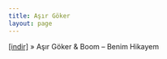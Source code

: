 ```yaml
---
title: Aşır Göker
layout: page
---
```


<a href="https://cloud.mail.ru/public/8deb62e5678c/Boom%20%26%20A%C5%9F%C4%B1rG%C3%B6ker%20-%20Benim%20Hikayem" target="_blank">[indir]</a>  »  Aşır Göker & Boom &#8211; Benim Hikayem